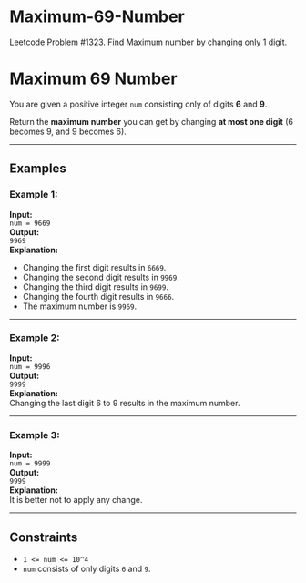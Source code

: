 # Maximum-69-Number
Leetcode Problem #1323. Find Maximum number by changing only 1 digit.

# Maximum 69 Number

You are given a positive integer `num` consisting only of digits **6** and **9**.

Return the **maximum number** you can get by changing **at most one digit** (6 becomes 9, and 9 becomes 6).

---

## Examples

### Example 1:
**Input:**  
`num = 9669`  
**Output:**  
`9969`  
**Explanation:**  
- Changing the first digit results in `6669`.  
- Changing the second digit results in `9969`.  
- Changing the third digit results in `9699`.  
- Changing the fourth digit results in `9666`.  
- The maximum number is `9969`.

---

### Example 2:
**Input:**  
`num = 9996`  
**Output:**  
`9999`  
**Explanation:**  
Changing the last digit 6 to 9 results in the maximum number.

---

### Example 3:
**Input:**  
`num = 9999`  
**Output:**  
`9999`  
**Explanation:**  
It is better not to apply any change.

---

## Constraints

- `1 <= num <= 10^4`
- `num` consists of only digits `6` and `9`.
